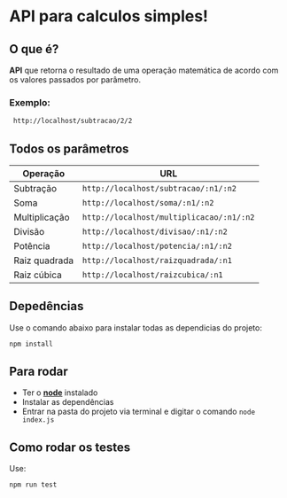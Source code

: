 # API para calculos simples!

## O que é?
**API** que retorna o resultado de uma operação matemática de acordo com os valores passados por parâmetro.

### Exemplo: 
```md
 http://localhost/subtracao/2/2
 ```
## Todos os parâmetros
|Operação|URL|
|-|-|
|Subtração|`http://localhost/subtracao/:n1/:n2`|
|Soma|`http://localhost/soma/:n1/:n2`|
|Multiplicação|`http://localhost/multiplicacao/:n1/:n2`|
|Divisão|`http://localhost/divisao/:n1/:n2`|
|Potência|`http://localhost/potencia/:n1/:n2`|
|Raiz quadrada|`http://localhost/raizquadrada/:n1`|
|Raiz cúbica|`http://localhost/raizcubica/:n1`|

 ## Depedências
 Use o comando abaixo para instalar todas as dependicias do projeto: 
  ```md
  npm install
  ```
 ## Para rodar

- Ter o [**node**](https://nodejs.org/en/) instalado
- Instalar as dependências
- Entrar na pasta do projeto via terminal e digitar o comando `node index.js`

## Como rodar os testes
Use:
```md
npm run test
```
 
 
